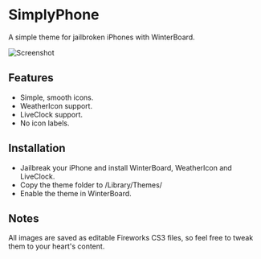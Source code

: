 # SimplyPhone

A simple theme for jailbroken iPhones with WinterBoard.

![Screenshot](http://sofanaranja.com/dl/simplyphone.png)

## Features

- Simple, smooth icons.
- WeatherIcon support.
- LiveClock support.
- No icon labels.


## Installation

- Jailbreak your iPhone and install WinterBoard, WeatherIcon and LiveClock.
- Copy the theme folder to /Library/Themes/
- Enable the theme in WinterBoard.


## Notes

All images are saved as editable Fireworks CS3 files, so feel free to tweak them to your heart's content.